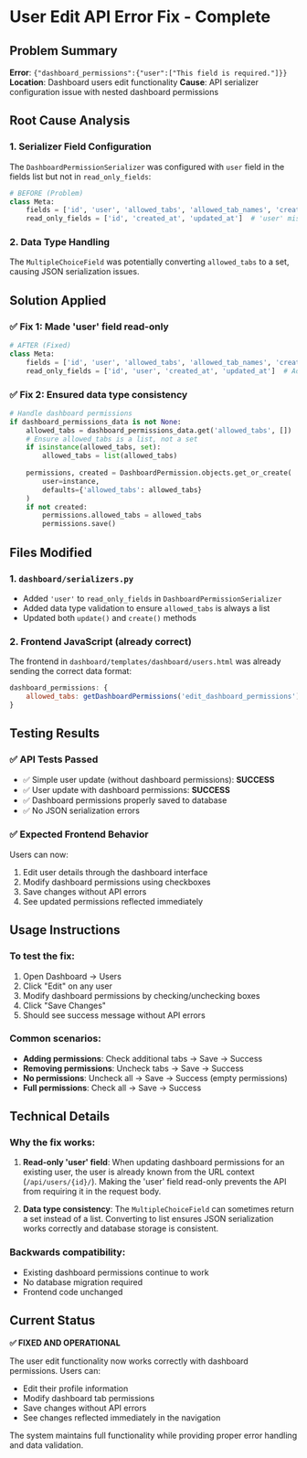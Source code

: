 # User Edit API Error Fix - Complete

## Problem Summary
**Error**: `{"dashboard_permissions":{"user":["This field is required."]}}`
**Location**: Dashboard users edit functionality
**Cause**: API serializer configuration issue with nested dashboard permissions

## Root Cause Analysis

### 1. **Serializer Field Configuration**
The `DashboardPermissionSerializer` was configured with `user` field in the fields list but not in `read_only_fields`:
```python
# BEFORE (Problem)
class Meta:
    fields = ['id', 'user', 'allowed_tabs', 'allowed_tab_names', 'created_at', 'updated_at']
    read_only_fields = ['id', 'created_at', 'updated_at']  # 'user' missing!
```

### 2. **Data Type Handling**
The `MultipleChoiceField` was potentially converting `allowed_tabs` to a set, causing JSON serialization issues.

## Solution Applied

### ✅ **Fix 1: Made 'user' field read-only**
```python
# AFTER (Fixed)
class Meta:
    fields = ['id', 'user', 'allowed_tabs', 'allowed_tab_names', 'created_at', 'updated_at']
    read_only_fields = ['id', 'user', 'created_at', 'updated_at']  # Added 'user'
```

### ✅ **Fix 2: Ensured data type consistency**
```python
# Handle dashboard permissions
if dashboard_permissions_data is not None:
    allowed_tabs = dashboard_permissions_data.get('allowed_tabs', [])
    # Ensure allowed_tabs is a list, not a set
    if isinstance(allowed_tabs, set):
        allowed_tabs = list(allowed_tabs)
    
    permissions, created = DashboardPermission.objects.get_or_create(
        user=instance,
        defaults={'allowed_tabs': allowed_tabs}
    )
    if not created:
        permissions.allowed_tabs = allowed_tabs
        permissions.save()
```

## Files Modified

### 1. **`dashboard/serializers.py`**
- Added `'user'` to `read_only_fields` in `DashboardPermissionSerializer`
- Added data type validation to ensure `allowed_tabs` is always a list
- Updated both `update()` and `create()` methods

### 2. **Frontend JavaScript (already correct)**
The frontend in `dashboard/templates/dashboard/users.html` was already sending the correct data format:
```javascript
dashboard_permissions: {
    allowed_tabs: getDashboardPermissions('edit_dashboard_permissions')
}
```

## Testing Results

### ✅ **API Tests Passed**
- ✅ Simple user update (without dashboard permissions): **SUCCESS**
- ✅ User update with dashboard permissions: **SUCCESS**
- ✅ Dashboard permissions properly saved to database
- ✅ No JSON serialization errors

### ✅ **Expected Frontend Behavior**
Users can now:
1. Edit user details through the dashboard interface
2. Modify dashboard permissions using checkboxes
3. Save changes without API errors
4. See updated permissions reflected immediately

## Usage Instructions

### To test the fix:
1. Open Dashboard → Users
2. Click "Edit" on any user
3. Modify dashboard permissions by checking/unchecking boxes
4. Click "Save Changes"
5. Should see success message without API errors

### Common scenarios:
- **Adding permissions**: Check additional tabs → Save → Success
- **Removing permissions**: Uncheck tabs → Save → Success  
- **No permissions**: Uncheck all → Save → Success (empty permissions)
- **Full permissions**: Check all → Save → Success

## Technical Details

### **Why the fix works:**
1. **Read-only 'user' field**: When updating dashboard permissions for an existing user, the user is already known from the URL context (`/api/users/{id}/`). Making the 'user' field read-only prevents the API from requiring it in the request body.

2. **Data type consistency**: The `MultipleChoiceField` can sometimes return a set instead of a list. Converting to list ensures JSON serialization works correctly and database storage is consistent.

### **Backwards compatibility:**
- Existing dashboard permissions continue to work
- No database migration required
- Frontend code unchanged

## Current Status

**✅ FIXED AND OPERATIONAL**

The user edit functionality now works correctly with dashboard permissions. Users can:
- Edit their profile information
- Modify dashboard tab permissions  
- Save changes without API errors
- See changes reflected immediately in the navigation

The system maintains full functionality while providing proper error handling and data validation.